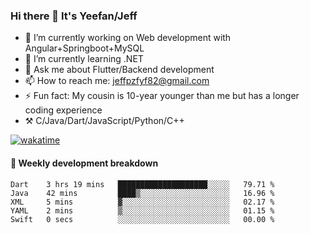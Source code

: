 ### Hi there 👋 It's Yeefan/Jeff

- 🔭 I’m currently working on Web development with Angular+Springboot+MySQL
- 🌱 I’m currently learning .NET
- 💬 Ask me about Flutter/Backend development
- 📫 How to reach me: jeffpzfyf82@gmail.com
- ⚡ Fun fact: My cousin is 10-year younger than me but has a longer coding experience
- ⚒️ C/Java/Dart/JavaScript/Python/C++


[![wakatime](https://wakatime.com/badge/user/382c7b70-226f-4509-aedd-02fe766c9d23.svg)](https://wakatime.com/@382c7b70-226f-4509-aedd-02fe766c9d23)

#### 📝 Weekly development breakdown

<!--START_SECTION:waka-->

```text
Dart    3 hrs 19 mins   ████████████████████░░░░░   79.71 %
Java    42 mins         ████▒░░░░░░░░░░░░░░░░░░░░   16.96 %
XML     5 mins          ▓░░░░░░░░░░░░░░░░░░░░░░░░   02.17 %
YAML    2 mins          ▒░░░░░░░░░░░░░░░░░░░░░░░░   01.15 %
Swift   0 secs          ░░░░░░░░░░░░░░░░░░░░░░░░░   00.00 %
```

<!--END_SECTION:waka-->
